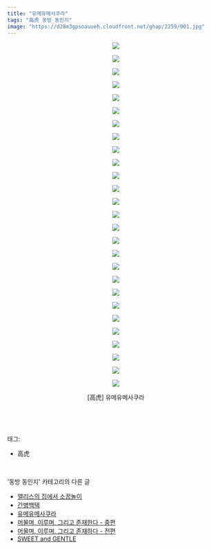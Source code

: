 ```yaml
---
title: "유메유메사쿠라"
tags: "高虎 동방_동인지"
image: "https://d28m3gpsoauueh.cloudfront.net/ghap/2259/001.jpg"
---
```

<div class="article">
<p style="text-align: center; clear: none; float: none;"><img src="{{ site.imgserver4 }}/ghap/2259/001.jpg"/></p>
<p style="text-align: center; clear: none; float: none;"><img src="{{ site.imgserver4 }}/ghap/2259/002.jpg"/></p>
<p style="text-align: center; clear: none; float: none;"><img src="{{ site.imgserver4 }}/ghap/2259/003.jpg"/></p>
<p style="text-align: center; clear: none; float: none;"><img src="{{ site.imgserver4 }}/ghap/2259/004.jpg"/></p>
<p style="text-align: center; clear: none; float: none;"><img src="{{ site.imgserver4 }}/ghap/2259/005.jpg"/></p>
<p style="text-align: center; clear: none; float: none;"><img src="{{ site.imgserver4 }}/ghap/2259/006.jpg"/></p>
<p style="text-align: center; clear: none; float: none;"><img src="{{ site.imgserver4 }}/ghap/2259/007.jpg"/></p>
<p style="text-align: center; clear: none; float: none;"><img src="{{ site.imgserver4 }}/ghap/2259/008.jpg"/></p>
<p style="text-align: center; clear: none; float: none;"><img src="{{ site.imgserver4 }}/ghap/2259/009.jpg"/></p>
<p style="text-align: center; clear: none; float: none;"><img src="{{ site.imgserver4 }}/ghap/2259/010.jpg"/></p>
<p style="text-align: center; clear: none; float: none;"><img src="{{ site.imgserver4 }}/ghap/2259/011.jpg"/></p>
<p style="text-align: center; clear: none; float: none;"><img src="{{ site.imgserver4 }}/ghap/2259/012.jpg"/></p>
<p style="text-align: center; clear: none; float: none;"><img src="{{ site.imgserver4 }}/ghap/2259/013.jpg"/></p>
<p style="text-align: center; clear: none; float: none;"><img src="{{ site.imgserver4 }}/ghap/2259/014.jpg"/></p>
<p style="text-align: center; clear: none; float: none;"><img src="{{ site.imgserver4 }}/ghap/2259/015.jpg"/></p>
<p style="text-align: center; clear: none; float: none;"><img src="{{ site.imgserver4 }}/ghap/2259/016.jpg"/></p>
<p style="text-align: center; clear: none; float: none;"><img src="{{ site.imgserver4 }}/ghap/2259/017.jpg"/></p>
<p style="text-align: center; clear: none; float: none;"><img src="{{ site.imgserver4 }}/ghap/2259/018.jpg"/></p>
<p style="text-align: center; clear: none; float: none;"><img src="{{ site.imgserver4 }}/ghap/2259/019.jpg"/></p>
<p style="text-align: center; clear: none; float: none;"><img src="{{ site.imgserver4 }}/ghap/2259/020.jpg"/></p>
<p style="text-align: center; clear: none; float: none;"><img src="{{ site.imgserver4 }}/ghap/2259/021.jpg"/></p>
<p style="text-align: center; clear: none; float: none;"><img src="{{ site.imgserver4 }}/ghap/2259/022.jpg"/></p>
<p style="text-align: center; clear: none; float: none;"><img src="{{ site.imgserver4 }}/ghap/2259/023.jpg"/></p>
<p style="text-align: center; clear: none; float: none;"><img src="{{ site.imgserver4 }}/ghap/2259/024.jpg"/></p>
<p style="text-align: center; clear: none; float: none;"><img src="{{ site.imgserver4 }}/ghap/2259/025.jpg"/></p>
<p style="text-align: center; clear: none; float: none;"><img src="{{ site.imgserver4 }}/ghap/2259/026.jpg"/></p>
<p style="text-align: center; clear: none; float: none;"><img src="{{ site.imgserver4 }}/ghap/2259/027.jpg"/></p>
<p style="text-align: center; clear: none; float: none;">[高虎] 유메유메사쿠라</p>
<p><br/></p>
</div><br/>
<div class="tagTrail">
<p>태그: </p>
<ul>
<li>高虎</li>
</ul>
</div><br/>
<div class="another">
<p>'동방 동인지' 카테고리의 다른 글</p>
<ul>
<li><a href="/ghap_2262">앨리스의 집에서 소꿉놀이</a></li>
<li><a href="/ghap_2261">간병백택</a></li>
<li><a href="/ghap_2259">유메유메사쿠라</a></li>
<li><a href="/ghap_2256">머물며, 이루며, 그리고 존재한다 - 중편</a></li>
<li><a href="/ghap_2255">머물며, 이루며, 그리고 존재하다 - 전편</a></li>
<li><a href="/ghap_2254">SWEET and GENTLE</a></li>
</ul>
</div><br/>
<div class="cb_module cb_fluid">
<div class="cb_wrt cb_profile">
</div><!-- commentList close -->
</div><br/>

